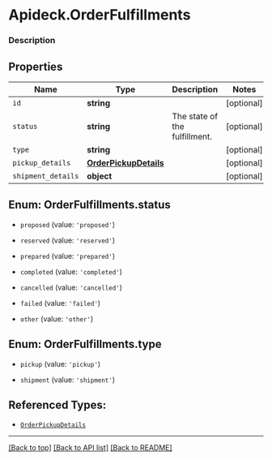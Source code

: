 # Apideck.OrderFulfillments

### Description

## Properties
Name | Type | Description | Notes
------------ | ------------- | ------------- | -------------
`id` | **string** |  | [optional] 
`status` | **string** | The state of the fulfillment. | [optional] 
`type` | **string** |  | [optional] 
`pickup_details` | [**OrderPickupDetails**](OrderPickupDetails.md) |  | [optional] 
`shipment_details` | **object** |  | [optional] 





<a name="OrderFulfillmentsStatus"></a>
## Enum: OrderFulfillments.status


* `proposed` (value: `'proposed'`)

* `reserved` (value: `'reserved'`)

* `prepared` (value: `'prepared'`)

* `completed` (value: `'completed'`)

* `cancelled` (value: `'cancelled'`)

* `failed` (value: `'failed'`)

* `other` (value: `'other'`)




<a name="OrderFulfillmentsType"></a>
## Enum: OrderFulfillments.type


* `pickup` (value: `'pickup'`)

* `shipment` (value: `'shipment'`)




## Referenced Types:



* [`OrderPickupDetails`](OrderPickupDetails.md)


---

[[Back to top]](#) [[Back to API list]](../../../../README.md#documentation-for-api-endpoints) [[Back to README]](../../../../README.md)


